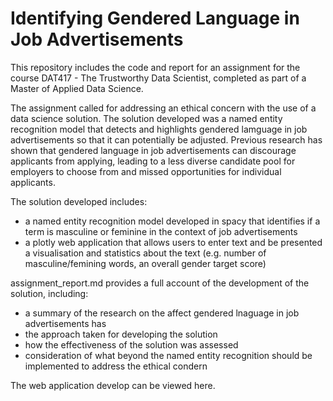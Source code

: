 # Identifying Gendered Language in Job Advertisements

This repository includes the code and report for an assignment for the course DAT417 - The Trustworthy Data Scientist, completed as part of a Master of Applied Data Science.

The assignment called for addressing an ethical concern with the use of a data science solution. The solution developed was a named entity recognition model that detects and highlights gendered lamguage in job advertisements so that it can potentially be adjusted. Previous research has shown that gendered language in job advertisements can discourage applicants from applying, leading to a less diverse candidate pool for employers to choose from and missed opportunities for individual applicants.

The solution developed includes:
- a named entity recognition model developed in spacy that identifies if a term is masculine or feminine in the context of job advertisements
- a plotly web application that allows users to enter text and be presented a visualisation and statistics about the text (e.g. number of masculine/femining words, an overall gender target score)


assignment_report.md provides a full account of the development of the solution, including:
- a summary of the research on the affect gendered lnaguage in job advertisements has
- the approach taken for developing the solution
- how the effectiveness of the solution was assessed
- consideration of what beyond the named entity recognition should be implemented to address the ethical condern

The web application develop can be viewed here.
